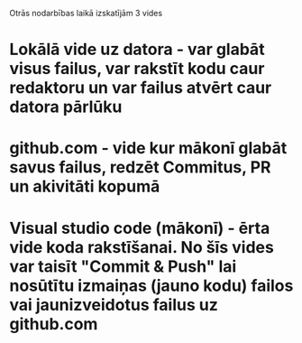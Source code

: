 Otrās nodarbības laikā izskatījām 3 vides
# Lokālā vide uz datora - var glabāt visus failus, var rakstīt kodu caur redaktoru un var failus atvērt caur datora pārlūku
# github.com - vide kur mākonī glabāt savus failus, redzēt Commitus, PR un akivitāti kopumā   
# Visual studio code (mākonī) - ērta vide koda rakstīšanai. No šīs vides var taisīt "Commit & Push" lai nosūtītu izmaiņas (jauno kodu) failos vai jaunizveidotus failus uz github.com